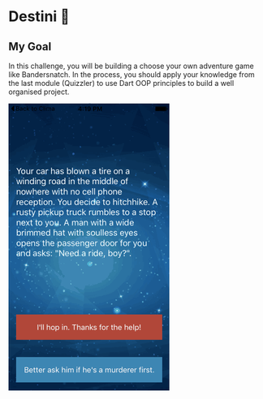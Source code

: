 
# Destini 🤔

## My Goal

In this challenge, you will be building a choose your own adventure game like Bandersnatch. In the process, you should apply your knowledge from the last module (Quizzler) to use Dart OOP principles to build a well organised project.

![Finished App](https://github.com/AlexandreCorcos/images/blob/master/Destini.gif)

